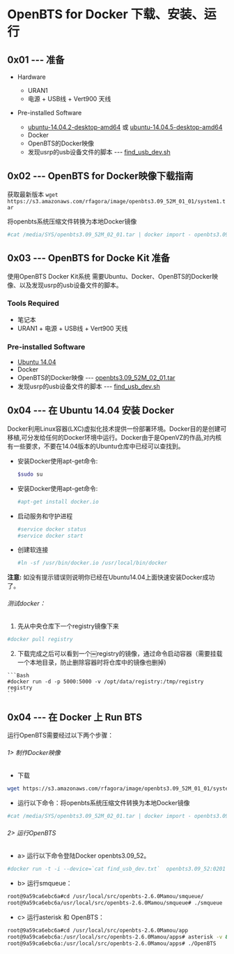 # OpenBTS for Docker 下载、安装、运行

## 0x01 --- 准备

* Hardware

  * URAN1
  * 电源 + USB线 + Vert900 天线


* Pre-installed Software

    * [ubuntu-14.04.2-desktop-amd64](https://s3.amazonaws.com/rfagora/image/ubuntu/ubuntu-14.04.2-desktop-amd64.iso) 或 [ubuntu-14.04.5-desktop-amd64](https://s3.amazonaws.com/rfagora/image/ubuntu/ubuntu-14.04.5-desktop-amd64.iso)
    * Docker
    * OpenBTS的Docker映像
    * 发现usrp的usb设备文件的脚本 --- [find_usb_dev.sh](https://s3.amazonaws.com/rfagora/image/openbts3.09_52M_01_01/find_usb_dev.sh)

## 0x02 --- OpenBTS for Docker映像下载指南

  获取最新版本 `wget https://s3.amazonaws.com/rfagora/image/openbts3.09_52M_01_01/system1.tar`


  将openbts系统压缩文件转换为本地Docker镜像

  ```Bash
  #cat /media/SYS/openbts3.09_52M_02_01.tar | docker import - openbts3.09_52:0201 #Bash
  ```


## 0x03 --- OpenBTS for Docke Kit 准备

  使用OpenBTS Docker Kit系统 需要Ubuntu、Docker、OpenBTS的Docker映像、以及发现usrp的usb设备文件的脚本。

### Tools Required
  * 笔记本
  * URAN1 + 电源 + USB线 + Vert900 天线

### Pre-installed Software
  * [Ubuntu 14.04](https://)
  * Docker
  * OpenBTS的Docker映像 --- [openbts3.09_52M_02_01.tar](https://s3.amazonaws.com/rfagora/image/openbts3.09_52M_01_01/system1.tar)
  * 发现usrp的usb设备文件的脚本 --- [find_usb_dev.sh](https://s3.amazonaws.com/rfagora/image/openbts3.09_52M_01_01/find_usb_dev.sh)


## 0x04 --- 在 Ubuntu 14.04 安装 Docker

  Docker利用Linux容器(LXC)虚拟化技术提供一份部署环境。Docker目的是创建可移植,可分发给任何的Docker环境中运行。Docker由于是OpenVZ的作品,对内核有一些要求，不要在14.04版本的Ubuntu仓库中已经可以查找到。

  * 安装Docker使用apt-get命令:

    ```Bash
    $sudo su
    ```

  * 安装Docker使用apt-get命令:

    ```Bash
    #apt-get install docker.io
    ```

  * 启动服务和守护进程

    ```Bash
    #service docker status
    #service docker start
    ```

  * 创建软连接

    ```Bash
    #ln -sf /usr/bin/docker.io /usr/local/bin/docker
    ```

  **注意:** 如没有提示错误则说明你已经在Ubuntu14.04上面快速安装Docker成功了。

  ###### 测试docker：

  1. 先从中央仓库下一个registry镜像下来

   ```Bash
   #docker pull registry
   ```

  2. 下载完成之后可以看到一个￼registry的镜像，通过命令启动容器（需要挂载一个本地目录，防止删除容器时将仓库中的镜像也删掉)

    ```Bash
    #docker run -d -p 5000:5000 -v /opt/data/registry:/tmp/registry registry
    ```

## 0x04 --- 在 Docker 上 Run BTS

运行OpenBTS需要经过以下两个步骤：

###### 1> 制作Docker映像

 * 下载

```Bash
wget https://s3.amazonaws.com/rfagora/image/openbts3.09_52M_01_01/system1.tar
```
 * 运行以下命令：将openbts系统压缩文件转换为本地Docker镜像

```Bash
#cat /media/SYS/openbts3.09_52M_02_01.tar | docker import - openbts3.09_52:0201
```

###### 2> 运行OpenBTS

* a> 运行以下命令登陆Docker openbts3.09_52。

```Bash
#docker run -t -i --device=`cat find_usb_dev.txt`  openbts3.09_52:0201  /bin/bash
```

* b> 运行smqueue：

```Bash
root@9a59ca6ebc6a#cd /usr/local/src/openbts-2.6.0Mamou/smqueue/
root@9a59ca6ebc6a/usr/local/src/openbts-2.6.0Mamou/smqueue# ./smqueue
```

* c> 运行asterisk 和 OpenBTS：

```Bash
root@9a59ca6ebc6a#cd /usr/local/src/openbts-2.6.0Mamou/app
root@9a59ca6ebc6a:/usr/local/src/openbts-2.6.0Mamou/apps# asterisk -v &
root@9a59ca6ebc6a:/usr/local/src/openbts-2.6.0Mamou/apps# ./OpenBTS
```
